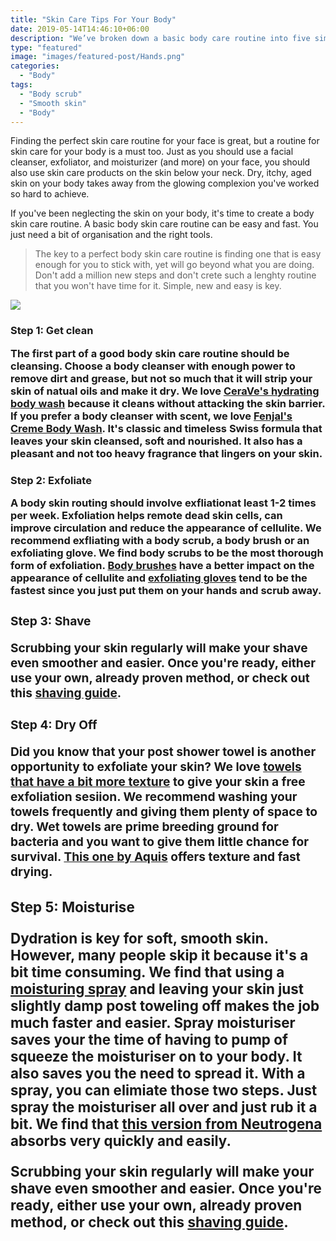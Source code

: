 ```yaml
---
title: "Skin Care Tips For Your Body"
date: 2019-05-14T14:46:10+06:00
description: "We’ve broken down a basic body care routine into five simple steps, and we’re sharing everything you need to know right here. Keep reading to find out the key principle to a perfect body skin care routine."
type: "featured"
image: "images/featured-post/Hands.png"
categories: 
  - "Body"
tags:
  - "Body scrub"
  - "Smooth skin"
  - "Body"
---
```



Finding the perfect skin care routine for your face is great, but a routine for skin care for your body is a must too. Just as you should use a facial cleanser, exfoliator, and moisturizer (and more) on your face, you should also use skin care products on the skin below your neck. Dry, itchy, aged skin on your body takes away from the glowing complexion you've worked so hard to achieve. 

If you've been neglecting the skin on your body, it's time to create a body skin care routine. A basic body skin care routine can be easy and fast. You just need a bit of organisation and the right tools. 

>The key to a perfect body skin care routine is finding one that is easy enough for you to stick with, yet will go beyond what you are doing. Don't add a million new steps and don't crete such a lenghty routine that you won't have time for it. Simple, new and easy is key.

<div class="imgbox">
    <img class="full-width" src='/images/makeiteasy.png'>
</div>

<h3> Step 1: Get clean

The first part of a good body skin care routine should be cleansing. Choose a body cleanser with enough power to remove dirt and grease, but not so much that it will strip your skin of natual oils and make it dry. We love <a href="https://amzn.to/2X29k9C">CeraVe's hydrating body wash</a> because it cleans without attacking the skin barrier. If you prefer a body cleanser with scent, we love <a href="https://amzn.to/2CuEe18">Fenjal's Creme Body Wash</a>. It's classic and timeless Swiss formula that leaves your skin cleansed, soft and nourished. It also has a pleasant and not too heavy fragrance that lingers on your skin. 

<h3> Step 2: Exfoliate

A body skin routing should involve exfliationat least 1-2 times per week. Exfoliation helps remote dead skin cells, can improve circulation and reduce the appearance of cellulite. We recommend exfliating with a body scrub, a body brush or an exfoliating glove. We find body scrubs to be the most thorough form of exfoliation. <a href="https://amzn.to/32AIyGD">Body brushes</a> have a better impact on the appearance of cellulite and <a href="https://amzn.to/36V6KXB">exfoliating gloves<a/> tend to be the fastest since you just put them on your hands and scrub away. 

<h3> Step 3: Shave

Scrubbing your skin regularly will make your shave even smoother and easier. Once you're ready, either use your own, already proven method, or check out this <a href="http://bit.ly/2Q4i4Lb">shaving guide</a>. 

<h3> Step 4: Dry Off 

Did you know that your post shower towel is another opportunity to exfoliate your skin? We love <a href="https://amzn.to/2O0Z1Ph">towels that have a bit more texture</a> to give your skin a free exfoliation sesiion. We recommend washing your towels frequently and giving them plenty of space to dry. Wet towels are prime breeding ground for bacteria and you want to give them little chance for survival. <a href="https://amzn.to/2O2twnW">This one by Aquis<a/> offers texture and fast drying. 

<h3> Step 5: Moisturise

Dydration is key for soft, smooth skin. However, many people skip it because it's a bit time consuming. We find that using a <a href="https://amzn.to/36Vah8j">moisturing spray</a> and leaving your skin just slightly damp post toweling off makes the job much faster and easier. Spray moisturiser saves your the time of having to pump of squeeze the moisturiser on to your body. It also saves you the need to spread it. With a spray, you can elimiate those two steps. Just spray the moisturiser all over and just rub it a bit. We find that <a href="https://amzn.to/36Vah8j">this version from Neutrogena</a> absorbs very quickly and easily. 

Scrubbing your skin regularly will make your shave even smoother and easier. Once you're ready, either use your own, already proven method, or check out this <a href="http://bit.ly/2Q4i4Lb">shaving guide</a>. 
